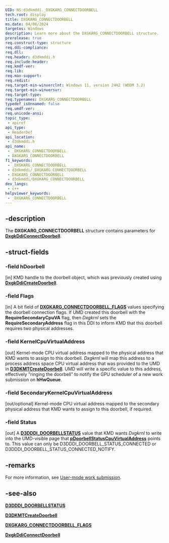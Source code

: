 ```yaml
---
UID: NS:d3dkmddi._DXGKARG_CONNECTDOORBELL
tech.root: display
title: DXGKARG_CONNECTDOORBELL
ms.date: 04/08/2024
targetos: Windows
description: Learn more about the DXGKARG_CONNECTDOORBELL structure.
prerelease: true
req.construct-type: structure
req.ddi-compliance: 
req.dll: 
req.header: d3dkmddi.h
req.include-header: 
req.kmdf-ver: 
req.lib: 
req.max-support: 
req.redist: 
req.target-min-winverclnt: Windows 11, version 24H2 (WDDM 3.2)
req.target-min-winversvr: 
req.target-type: 
req.typenames: DXGKARG_CONNECTDOORBELL
typedef_isUnnamed: false
req.umdf-ver: 
req.unicode-ansi: 
topic_type:
 - apiref
api_type:
 - HeaderDef
api_location:
 - d3dkmddi.h
api_name:
 - _DXGKARG_CONNECTDOORBELL
 - DXGKARG_CONNECTDOORBELL
f1_keywords:
 - _DXGKARG_CONNECTDOORBELL
 - d3dkmddi/_DXGKARG_CONNECTDOORBELL
 - DXGKARG_CONNECTDOORBELL
 - d3dkmddi/DXGKARG_CONNECTDOORBELL
dev_langs:
 - c++
helpviewer_keywords:
 - _DXGKARG_CONNECTDOORBELL
---
```


## -description

The **DXGKARG_CONNECTDOORBELL** structure contains parameters for [**DxgkDdiConnectDoorbell**](nc-d3dkmddi-dxgkddi_connectdoorbell.md).

## -struct-fields

### -field hDoorbell

[in] KMD handle to the doorbell object, which was previously created using [**DxgkDdiCreateDoorbell**](nc-d3dkmddi-dxgkddi_createdoorbell.md).

### -field Flags

[in] A bit field of [**DXGKARG_CONNECTDOORBELL_FLAGS**](ns-d3dkmddi-dxgkarg_connectdoorbell_flags.md) values specifying the doorbell connection flags. If UMD created this doorbell with the **RequireSecondaryCpuVA** flag, then *Dxgkrnl* sets the **RequireSecondaryAddress** flag in this DDI to inform KMD that this doorbell requires two physical addresses.

### -field KernelCpuVirtualAddress

[out] Kernel-mode CPU virtual address mapped to the physical address that KMD wants to assign to this doorbell. *Dxgkrnl* will map this address to a process address space CPU virtual address that was provided to the UMD in [**D3DKMTCreateDoorbell**](../d3dkmthk/nf-d3dkmthk-d3dkmtcreatedoorbell.md). UMD will write a specific value to this address, effectively "ringing the doorbell" to notify the GPU scheduler of a new work submission on **hHwQueue**.

### -field SecondaryKernelCpuVirtualAddress

[out/optional] Kernel-mode CPU virtual address mapped to the secondary physical address that KMD wants to assign to this doorbell, if required.

### -field Status

[out] A [**D3DDDI_DOORBELLSTATUS**](../d3dukmdt/ne-d3dukmdt-d3dddi_doorbellstatus.md) value that KMD wants *Dxgkrnl* to write into the UMD-visible page that [**pDoorbellStatusCpuVirtualAddress**](../d3dkmthk/ns-d3dkmthk-d3dkmt_create_doorbell.md) points to. This value can only be D3DDDI_DOORBELL_STATUS_CONNECTED or D3DDDI_DOORBELL_STATUS_CONNECTED_NOTIFY.

## -remarks

For more information, see [User-mode work submission](/windows-hardware/drivers/display/user-mode-work-submission).

## -see-also

[**D3DDDI_DOORBELLSTATUS**](../d3dukmdt/ne-d3dukmdt-d3dddi_doorbellstatus.md)

[**D3DKMTCreateDoorbell**](../d3dkmthk/nf-d3dkmthk-d3dkmtcreatedoorbell.md)

[**DXGKARG_CONNECTDOORBELL_FLAGS**](ns-d3dkmddi-dxgkarg_connectdoorbell_flags.md)

[**DxgkDdiConnectDoorbell**](nc-d3dkmddi-dxgkddi_connectdoorbell.md)
